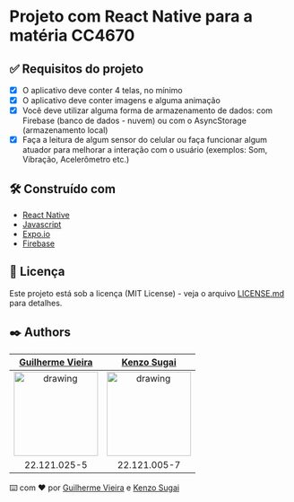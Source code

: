 # Projeto com React Native para a matéria CC4670

## ✅ Requisitos do projeto

- [x] O aplicativo deve conter 4 telas, no mínimo 
- [x] O aplicativo deve conter imagens e alguma animação 
- [x] Você deve utilizar alguma forma de armazenamento de dados: com Firebase (banco de dados - nuvem) ou com o AsyncStorage (armazenamento local) 
- [x] Faça a leitura de algum sensor do celular ou faça funcionar algum atuador para melhorar a interação com o usuário (exemplos: Som, Vibração, Acelerômetro etc.) 

## 🛠️ Construído com

* [React Native](https://reactnative.dev/)
* [Javascript](https://www.javascript.com/)
* [Expo.io](https://expo.dev/)
* [Firebase](https://firebase.google.com/?hl=pt)

## 📄 Licença

Este projeto está sob a licença (MIT License) - veja o arquivo [LICENSE.md](https://github.com/guilhermevieirasilvagoncalves/reactNativeProject/blob/main/LICENSE) para detalhes.

## ✒️ Authors

[Guilherme Vieira](https://github.com/guilhermevieirasilvagoncalves)           |  [Kenzo Sugai](https://github.com/Kenzo-Sugai)         
:-------------------------:|:-------------------------:|
<img src="https://avatars.githubusercontent.com/u/88863957?v=4" alt="drawing" width="150"/>  |  <img src="https://avatars.githubusercontent.com/u/79611160?v=4" alt="drawing" width="150"/>
22.121.025-5 | 22.121.005-7

⌨️ com ❤️ por [Guilherme Vieira](https://github.com/guilhermevieirasilvagoncalves) e [Kenzo Sugai](https://github.com/Kenzo-Sugai)
